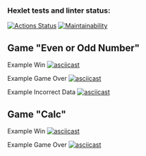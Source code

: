 ### Hexlet tests and linter status:

[![Actions Status](https://github.com/andykov/frontend-project-lvl1/workflows/hexlet-check/badge.svg)](https://github.com/andykov/frontend-project-lvl1/actions)
[![Maintainability](https://api.codeclimate.com/v1/badges/6d2155f5f50a63dbbbdd/maintainability)](https://codeclimate.com/github/andykov/frontend-project-lvl1/maintainability)

## Game "Even or Odd Number"

Example Win
[![asciicast](https://asciinema.org/a/oaWeK2Q03Fc2VRNTNytWAJrOR.svg)](https://asciinema.org/a/oaWeK2Q03Fc2VRNTNytWAJrOR)

Example Game Over
[![asciicast](https://asciinema.org/a/ckYbw6C8phaV1eC0wPNpw2pRd.svg)](https://asciinema.org/a/ckYbw6C8phaV1eC0wPNpw2pRd)

Example Incorrect Data
[![asciicast](https://asciinema.org/a/bxhjOlnjjXisBlCd8F7Ssy8dB.svg)](https://asciinema.org/a/bxhjOlnjjXisBlCd8F7Ssy8dB)

## Game "Calc"

Example Win
[![asciicast](https://asciinema.org/a/QHl9riqolzBgsttoVVWIRqjJb.svg)](https://asciinema.org/a/QHl9riqolzBgsttoVVWIRqjJb)

Example Game Over
[![asciicast](https://asciinema.org/a/jfnaT8SuKovcUoMnHJzXPd3Bo.svg)](https://asciinema.org/a/jfnaT8SuKovcUoMnHJzXPd3Bo)
